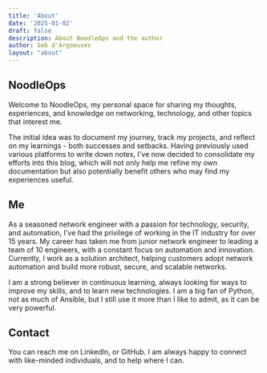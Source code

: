 ```yaml
---
title: 'About'
date: '2025-01-02'
draft: false
description: About NoodleOps and the author
author: Seb d'Argoeuves
layout: "about"
---
```


## NoodleOps

Welcome to NoodleOps, my personal space for sharing my thoughts, experiences, and knowledge on networking, technology, and other topics that interest me.

The initial idea was to document my journey, track my projects, and reflect on my learnings - both successes and setbacks. Having previously used various platforms to write down notes, I've now decided to consolidate my efforts into this blog, which will not only help me refine my own documentation but also potentially benefit others who may find my experiences useful.

## Me

As a seasoned network engineer with a passion for technology, security, and automation, I've had the privilege of working in the IT industry for over 15 years. My career has taken me from junior network engineer to leading a team of 10 engineers, with a constant focus on automation and innovation. Currently, I work as a solution architect, helping customers adopt network automation and build more robust, secure, and scalable networks.

I am a strong believer in continuous learning, always looking for ways to improve my skills, and to learn new technologies. I am a big fan of Python, not as much of Ansible, but I still use it more than I like to admit, as it can be very powerful.

## Contact

You can reach me on LinkedIn, or GitHub. I am always happy to connect with like-minded individuals, and to help where I can.
